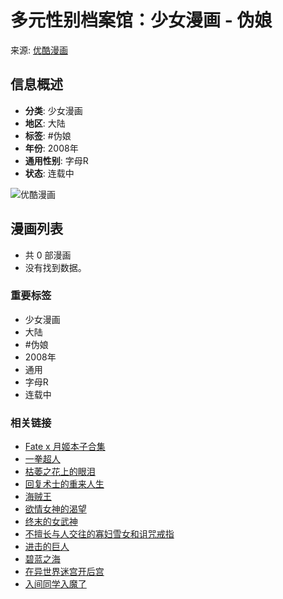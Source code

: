 # 多元性别档案馆：少女漫画 - 伪娘

来源: [优酷漫画](https://m.ykmh.net)

## 信息概述

- **分类**: 少女漫画
- **地区**: 大陆
- **标签**: #伪娘
- **年份**: 2008年
- **通用性别**: 字母R
- **状态**: 连载中

![优酷漫画](/images/ykmh_logo.png)

## 漫画列表

- 共 0 部漫画
- 没有找到数据。

### 重要标签

- 少女漫画
- 大陆
- #伪娘
- 2008年
- 通用
- 字母R
- 连载中

### 相关链接

- [Fate x 月姬本子合集](https://www.ykmh.net/manhua/Fatexyuejibenziheji/)
- [一拳超人](https://www.ykmh.net/manhua/yiquanchaoren/)
- [枯萎之花上的眼泪](https://www.ykmh.net/manhua/kuweizhihuashangdeyanlei/)
- [回复术士的重来人生](https://www.ykmh.net/manhua/huifushushidechonglairensheng/)
- [海贼王](https://www.ykmh.net/manhua/haizeiwang/)
- [欲情女神的渴望](https://www.ykmh.net/manhua/yuqingnvshendekewang/)
- [终末的女武神](https://www.ykmh.net/manhua/zhongmodenvwushen/)
- [不擅长与人交往的寡妇雪女和诅咒戒指](https://www.ykmh.net/manhua/bushanchangyurenjiaowangdeguafuxuenvhezuzhoujiezhi/)
- [进击的巨人](https://www.ykmh.net/manhua/jinjidejuren/)
- [碧蓝之海](https://www.ykmh.net/manhua/bilanzhihai/)
- [在异世界迷宫开后宫](https://www.ykmh.net/manhua/zaiyishijiemigongkaihougong/)
- [入间同学入魔了](https://www.ykmh.net/manhua/rujiantongxuerumole/)